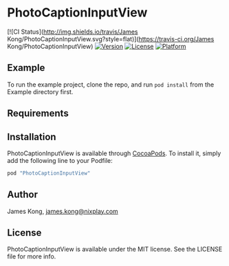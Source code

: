 # PhotoCaptionInputView

[![CI Status](http://img.shields.io/travis/James Kong/PhotoCaptionInputView.svg?style=flat)](https://travis-ci.org/James Kong/PhotoCaptionInputView)
[![Version](https://img.shields.io/cocoapods/v/PhotoCaptionInputView.svg?style=flat)](http://cocoapods.org/pods/PhotoCaptionInputView)
[![License](https://img.shields.io/cocoapods/l/PhotoCaptionInputView.svg?style=flat)](http://cocoapods.org/pods/PhotoCaptionInputView)
[![Platform](https://img.shields.io/cocoapods/p/PhotoCaptionInputView.svg?style=flat)](http://cocoapods.org/pods/PhotoCaptionInputView)

## Example

To run the example project, clone the repo, and run `pod install` from the Example directory first.

## Requirements

## Installation

PhotoCaptionInputView is available through [CocoaPods](http://cocoapods.org). To install
it, simply add the following line to your Podfile:

```ruby
pod "PhotoCaptionInputView"
```

## Author

James Kong, james.kong@nixplay.com

## License

PhotoCaptionInputView is available under the MIT license. See the LICENSE file for more info.
